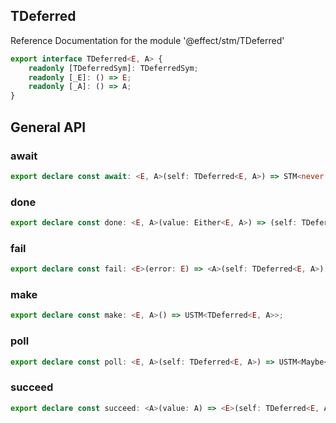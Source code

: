## TDeferred

Reference Documentation for the module '@effect/stm/TDeferred'

```ts
export interface TDeferred<E, A> {
    readonly [TDeferredSym]: TDeferredSym;
    readonly [_E]: () => E;
    readonly [_A]: () => A;
}
```

## General API

### await

```ts
export declare const await: <E, A>(self: TDeferred<E, A>) => STM<never, E, A>;
```

### done

```ts
export declare const done: <E, A>(value: Either<E, A>) => (self: TDeferred<E, A>) => STM<never, never, boolean>;
```

### fail

```ts
export declare const fail: <E>(error: E) => <A>(self: TDeferred<E, A>) => STM<never, never, boolean>;
```

### make

```ts
export declare const make: <E, A>() => USTM<TDeferred<E, A>>;
```

### poll

```ts
export declare const poll: <E, A>(self: TDeferred<E, A>) => USTM<Maybe<Either<E, A>>>;
```

### succeed

```ts
export declare const succeed: <A>(value: A) => <E>(self: TDeferred<E, A>) => STM<never, never, boolean>;
```

